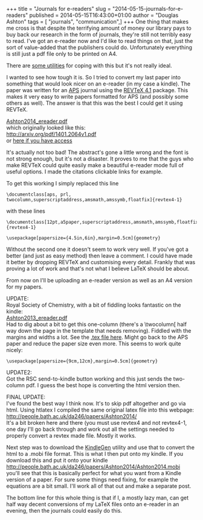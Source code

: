 +++
title = "Journals for e-readers"
slug = "2014-05-15-journals-for-e-readers"
published = 2014-05-15T16:43:00+01:00
author = "Douglas Ashton"
tags = [ "journals", "communication",]
+++
One thing that makes me cross is that despite the terrifying amount of
money our library pays to buy back our research in the form of journals,
they're still not terribly easy to read. I've got an e-reader now and
I'd like to read things on that, just the sort of value-added that the
publishers could do. Unfortunately everything is still just a pdf file
only to be printed on A4.  
  
There are [some utilities](http://willus.com/k2pdfopt/) for coping with
this but it's not really ideal.  
  
I wanted to see how tough it is. So I tried to convert my last paper
into something that would look nicer on an e-reader (in my case a
kindle). The paper was written for an
[APS](http://www.aps.org/publications/journals) journal using the
[REVTeX 4.1](https://journals.aps.org/revtex) package. This makes it
very easy to write papers formatted for APS (and possibly some others as
well). The answer is that this was the best I could get it using
REVTeX.  
  
[Ashton2014\_ereader.pdf](http://people.bath.ac.uk/da246/publications/papers/Ashton2014_ereader.pdf)  
which originally looked like this:  
<http://arxiv.org/pdf/1401.2064v1.pdf>  
or [here if you have
access](http://link.aps.org/doi/10.1103/PhysRevE.89.031301)  
  
It's actually not too bad! The abstract's gone a little wrong and the
font is not strong enough, but it's not a disaster. It proves to me that
the guys who make REVTeX could quite easily make a beautiful e-reader
mode full of useful options. I made the citations clickable links for
example.  
  
To get this working I simply replaced this line  

    \documentclass[aps, prl, twocolumn,superscriptaddress,amsmath,amssymb,floatfix]{revtex4-1}

  
  
with these lines  

    \documentclass[12pt,a5paper,superscriptaddress,amsmath,amssymb,floatfix]{revtex4-1}

    \usepackage[papersize={4.5in,6in},margin=0.5cm]{geometry}

  
Without the second one it doesn't seem to work very well. If you've got
a better (and just as easy method) then leave a comment. I could have
made it better by dropping REVTeX and customising every detail. Frankly
that was proving a lot of work and that's not what I believe LaTeX
should be about.  
  
From now on I'll be uploading an e-reader version as well as an A4
version for my papers.  
  
UPDATE:  
Royal Society of Chemistry, with a bit of fiddling looks fantastic on
the kindle:  
[Ashton2013\_ereader.pdf](http://people.bath.ac.uk/da246/publications/papers/Ashton2013_ereader.pdf)  
Had to dig about a bit to get this one-column (there's a \\twocolumn\[
half way down the page in the template that needs removing). Fiddled
with the margins and widths a lot. See the [.tex file
here](http://people.bath.ac.uk/da246/publications/papers/ereader.tex).
Might go back to the APS paper and reduce the paper size even more. This
seems to work quite nicely:  
  

    \usepackage[papersize={9cm,12cm},margin=0.5cm]{geometry}

UPDATE2:  
Got the RSC send-to-kindle button working and this just sends the
two-column pdf. I guess the best hope is converting the html version
then.  
  
FINAL UPDATE:  
I've found the best way I think now. It's to skip pdf altogether and go
via html. Using htlatex I compiled the same original latex file into
this webpage:  
<http://people.bath.ac.uk/da246/papers/Ashton2014/>  
It's a bit broken here and there (you must use revtex4 and not
revtex4-1, one day I'll go back through and work out all the settings
needed to properly convert a revtex made file. Mostly it works.  
  
Next step was to download the
[KindleGen](http://www.amazon.com/gp/feature.html?docId=1000765211) utility
and use that to convert the html to a .mobi file format. This is what I
then put onto my kindle. If you download this and put it onto your
kindle  
<http://people.bath.ac.uk/da246/papers/Ashton2014/Ashton2014.mobi>  
you'll see that this is basically perfect for what you want from a
Kindle version of a paper. For sure some things need fixing, for example
the equations are a bit small. I'll work all of that out and make a
separate post.  
  
The bottom line for this whole thing is that if I, a mostly lazy man,
can get half way decent conversions of my LaTeX files onto an e-reader
in an evening, then the journals could easily do this.
